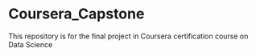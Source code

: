 # Coursera_Capstone
This repository is for the final project in Coursera certification course on Data Science
